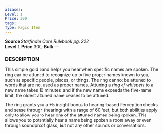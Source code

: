 ```yaml
---
aliases: 
Level: 1
Price: 300
tags: 
Type: Magic Item
---
```

**Source** _Starfinder Core Rulebook pg. 222_  
**Level** 1; **Price** 300; **Bulk** —

### DESCRIPTION

This simple gold band helps you hear when specific names are spoken. The ring can be attuned to recognize up to five proper names known to you, such as specific people, places, or things. The ring cannot be attuned to words that are not used as proper names. Attuning a _ring of whispers_ to a new name takes 10 minutes, and if the new name exceeds the five-name limit, the oldest attuned name ceases to be attuned.  
  
The ring grants you a +5 insight bonus to hearing-based Perception checks and sense through (hearing) with a range of 60 feet, but both abilities apply only to allow you to hear one of the attuned names being spoken. This allows you to potentially hear a name being spoken a room away or even through soundproof glass, but not any other sounds or conversations.